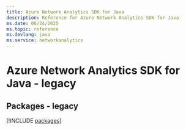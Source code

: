 ```yaml
---
title: Azure Network Analytics SDK for Java
description: Reference for Azure Network Analytics SDK for Java
ms.date: 06/24/2025
ms.topic: reference
ms.devlang: java
ms.service: networkanalytics
---
```

# Azure Network Analytics SDK for Java - legacy
## Packages - legacy
[!INCLUDE [packages](network-analytics-index.md)]